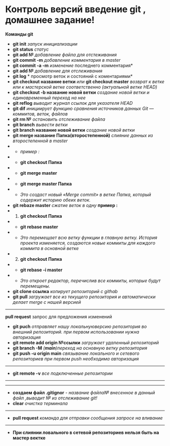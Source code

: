 # Контроль версий введение git , домашнее задание!
 __Команды git__ 


* **git init**  *запуск инициализации*
* **git status** *статус*
* **git add №** *добавление файла для отстеживания* 
* **git commit -m** *добавление комментария в master*
* **git commit -a -m** *изменение* последнего комментария*
* **git add №** *добавление для отслеживания* 
* **git log**  * просмотр веток и состояний с коментариями* 
* **git checkout название ветки** *или* **git checkout master** *возврат к ветке или к мастерской ветке соответственно (актуальной ветке HEAD)* 
* **git checkout -b название новой ветки** *создание новой ветки и единовременный переход на нее*
* **git reflog** *выводит журнал ссылок для указателя HEAD*
* **git dif** *инициирует функцию сравнения источников данных Git — коммитов, веток, файлов*
* **git rm №** *остановить отслеживание файла*
* **git branch** *вывести ветки*  
* **git branch название новой ветки** *создание новой ветки*
* **git merge название Папка(второстепенной)** *слияние данных из второстепенной в master* 
* * *пример :*
* * **git checkout Папка**
*  * **git merge master** 
*  * **git merge master Папка**
*  * *Это создаст новый «Merge commit» в ветке Папка, который содержит историю обеих веток.*
* **git rebaze master** *сжатие веток в одну* 
 **пример :** 
 * 1. **git checkout Папка** 
 *   * **git rebase master** 
 * * *Это перемещает всю ветку функции в главную ветку. История проекта изменяется, создаются новые коммиты для каждого коммита в основной ветке*
 * 2. **git checkout Папка**
 * * **git rebase -i master** 
 * * *Это откроет редактор, перечислив все коммиты, которые будут перемещены.*
 * **git clone ссылка** *копирует репозиторий с githab*
* **git pull** *загружает все из текущего репозитория и автоматически делает merge с нашей версией*
* ***
**pull request** запрос для предложения изменений 
* **git puch** *отправляет нашу локальнуюверсию репозитория во внешний репозиторий. при первом использовании нужна авторизация*
* **git remote add origin №ссылки** *загружает удаленный репозиторий*
* **git branch -M**  *(**main**)переход на основную ветку репозитория*
* **git push -u origin main** *связывание локального и сетевого репозиториев при первом push необходима авторизация*
***
* **git remote -v** *все подключенные репозитории*
***

***
* **создаем файл .gitignor** - *название файла№ внесенное в данный файл ,выводит № из отслеживание git!* 
* **clear** *очистка терминала*
* **
* **pull request** *команда для отправки сообщения запросе на вливание*
***
* **При слиянии ловального в сетевой репозиториев нельзя  быть на мастер вектке**